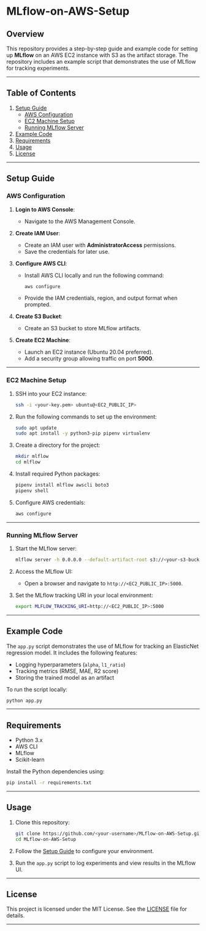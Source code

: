 # MLflow-on-AWS-Setup

## Overview

This repository provides a step-by-step guide and example code for setting up **MLflow** on an AWS EC2 instance with S3 as the artifact storage. The repository includes an example script that demonstrates the use of MLflow for tracking experiments.

---

## Table of Contents
1. [Setup Guide](#setup-guide)
   - [AWS Configuration](#aws-configuration)
   - [EC2 Machine Setup](#ec2-machine-setup)
   - [Running MLflow Server](#running-mlflow-server)
2. [Example Code](#example-code)
3. [Requirements](#requirements)
4. [Usage](#usage)
5. [License](#license)

---

## Setup Guide

### AWS Configuration

1. **Login to AWS Console**:
   - Navigate to the AWS Management Console.

2. **Create IAM User**:
   - Create an IAM user with **AdministratorAccess** permissions.
   - Save the credentials for later use.

3. **Configure AWS CLI**:
   - Install AWS CLI locally and run the following command:
     ```bash
     aws configure
     ```
   - Provide the IAM credentials, region, and output format when prompted.

4. **Create S3 Bucket**:
   - Create an S3 bucket to store MLflow artifacts.

5. **Create EC2 Machine**:
   - Launch an EC2 instance (Ubuntu 20.04 preferred).
   - Add a security group allowing traffic on port **5000**.

---

### EC2 Machine Setup

1. SSH into your EC2 instance:
   ```bash
   ssh -i <your-key.pem> ubuntu@<EC2_PUBLIC_IP>
   ```

2. Run the following commands to set up the environment:
   ```bash
   sudo apt update
   sudo apt install -y python3-pip pipenv virtualenv
   ```

3. Create a directory for the project:
   ```bash
   mkdir mlflow
   cd mlflow
   ```

4. Install required Python packages:
   ```bash
   pipenv install mlflow awscli boto3
   pipenv shell
   ```

5. Configure AWS credentials:
   ```bash
   aws configure
   ```

---

### Running MLflow Server

1. Start the MLflow server:
   ```bash
   mlflow server -h 0.0.0.0 --default-artifact-root s3://<your-s3-bucket> --port 5000
   ```

2. Access the MLflow UI:
   - Open a browser and navigate to `http://<EC2_PUBLIC_IP>:5000`.

3. Set the MLflow tracking URI in your local environment:
   ```bash
   export MLFLOW_TRACKING_URI=http://<EC2_PUBLIC_IP>:5000
   ```

---

## Example Code

The `app.py` script demonstrates the use of MLflow for tracking an ElasticNet regression model. It includes the following features:
- Logging hyperparameters (`alpha`, `l1_ratio`)
- Tracking metrics (RMSE, MAE, R2 score)
- Storing the trained model as an artifact

To run the script locally:
```bash
python app.py
```

---

## Requirements

- Python 3.x
- AWS CLI
- MLflow
- Scikit-learn

Install the Python dependencies using:
```bash
pip install -r requirements.txt
```

---

## Usage

1. Clone this repository:
   ```bash
   git clone https://github.com/<your-username>/MLflow-on-AWS-Setup.git
   cd MLflow-on-AWS-Setup
   ```

2. Follow the [Setup Guide](#setup-guide) to configure your environment.

3. Run the `app.py` script to log experiments and view results in the MLflow UI.

---

## License

This project is licensed under the MIT License. See the [LICENSE](LICENSE) file for details.

---
